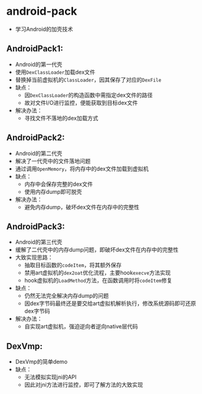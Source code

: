 # android-pack
  - 学习Android的加壳技术
## AndroidPack1: 
  - Android的第一代壳
  - 使用`DexClassLoader`加载dex文件
  - 替换掉当前虚拟机的`ClassLoader`，因其保存了对应的`DexFile`
  - 缺点：
    - 因`DexClassLoader`的构造函数中需指定dex文件的路径
    - 故对文件I/O进行监控，便能获取到目标dex文件
  - 解决办法：
    - 寻找文件不落地的dex加载方式

## AndroidPack2: 
  - Android的第二代壳
  - 解决了一代壳中的文件落地问题
  - 通过调用`OpenMemory`，将内存中的dex文件加载到虚拟机
  - 缺点：
    - 内存中会保存完整的dex文件
    - 使用内存dump即可脱壳
  - 解决办法：
    - 避免内存dump，破坏dex文件在内存中的完整性

## AndroidPack3: 
  - Android的第三代壳
  - 缓解了二代壳中的内存dump问题，即破坏dex文件在内存中的完整性
  - 大致实现思路：
    - 抽取目标函数的`codeItem`，将其额外保存
    - 禁用art虚拟机的`dex2oat`优化流程，主要hook`execve`方法实现
    - hook虚拟机的`LoadMethod`方法，在函数调用时将`codeItem`修复
  - 缺点：
    - 仍然无法完全解决内存dump的问题
    - 因dex字节码最终还是要交给art虚拟机解析执行，修改系统源码即可还原dex字节码
  - 解决办法：
    - 自实现art虚拟机，强迫逆向者逆向native层代码

## DexVmp: 
  - DexVmp的简单demo
  - 缺点：
    - 无法模拟实现jni的API
    - 因此对jni方法进行监控，即可了解方法的大致实现

